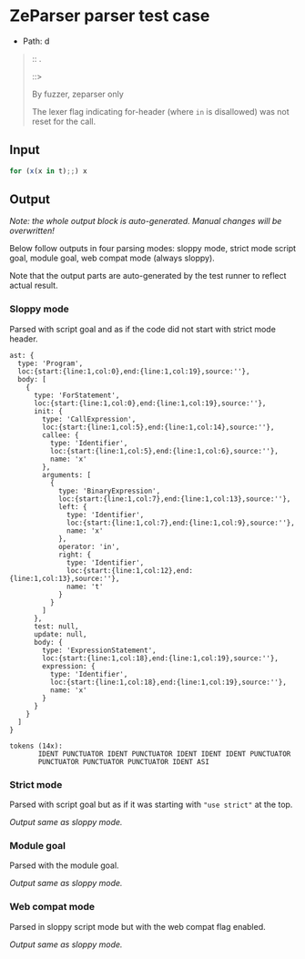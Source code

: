 # ZeParser parser test case

- Path: d

> :: .
>
> ::> 
>
> By fuzzer, zeparser only
>
> The lexer flag indicating for-header (where `in` is disallowed) was not reset for the call.

## Input

`````js
for (x(x in t);;) x
`````

## Output

_Note: the whole output block is auto-generated. Manual changes will be overwritten!_

Below follow outputs in four parsing modes: sloppy mode, strict mode script goal, module goal, web compat mode (always sloppy).

Note that the output parts are auto-generated by the test runner to reflect actual result.

### Sloppy mode

Parsed with script goal and as if the code did not start with strict mode header.

`````
ast: {
  type: 'Program',
  loc:{start:{line:1,col:0},end:{line:1,col:19},source:''},
  body: [
    {
      type: 'ForStatement',
      loc:{start:{line:1,col:0},end:{line:1,col:19},source:''},
      init: {
        type: 'CallExpression',
        loc:{start:{line:1,col:5},end:{line:1,col:14},source:''},
        callee: {
          type: 'Identifier',
          loc:{start:{line:1,col:5},end:{line:1,col:6},source:''},
          name: 'x'
        },
        arguments: [
          {
            type: 'BinaryExpression',
            loc:{start:{line:1,col:7},end:{line:1,col:13},source:''},
            left: {
              type: 'Identifier',
              loc:{start:{line:1,col:7},end:{line:1,col:9},source:''},
              name: 'x'
            },
            operator: 'in',
            right: {
              type: 'Identifier',
              loc:{start:{line:1,col:12},end:{line:1,col:13},source:''},
              name: 't'
            }
          }
        ]
      },
      test: null,
      update: null,
      body: {
        type: 'ExpressionStatement',
        loc:{start:{line:1,col:18},end:{line:1,col:19},source:''},
        expression: {
          type: 'Identifier',
          loc:{start:{line:1,col:18},end:{line:1,col:19},source:''},
          name: 'x'
        }
      }
    }
  ]
}

tokens (14x):
       IDENT PUNCTUATOR IDENT PUNCTUATOR IDENT IDENT IDENT PUNCTUATOR
       PUNCTUATOR PUNCTUATOR PUNCTUATOR IDENT ASI
`````

### Strict mode

Parsed with script goal but as if it was starting with `"use strict"` at the top.

_Output same as sloppy mode._

### Module goal

Parsed with the module goal.

_Output same as sloppy mode._

### Web compat mode

Parsed in sloppy script mode but with the web compat flag enabled.

_Output same as sloppy mode._
